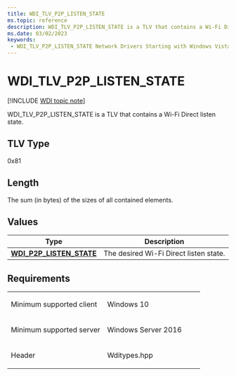 ```yaml
---
title: WDI_TLV_P2P_LISTEN_STATE
ms.topic: reference
description: WDI_TLV_P2P_LISTEN_STATE is a TLV that contains a Wi-Fi Direct listen state.
ms.date: 03/02/2023
keywords:
 - WDI_TLV_P2P_LISTEN_STATE Network Drivers Starting with Windows Vista
---
```


# WDI\_TLV\_P2P\_LISTEN\_STATE

[!INCLUDE [WDI topic note](../includes/wdi-version-warning.md)]


WDI\_TLV\_P2P\_LISTEN\_STATE is a TLV that contains a Wi-Fi Direct listen state.

## TLV Type


0x81

## Length


The sum (in bytes) of the sizes of all contained elements.

## Values


| Type                                                         | Description                            |
|--------------------------------------------------------------|----------------------------------------|
| [**WDI\_P2P\_LISTEN\_STATE**](/windows-hardware/drivers/ddi/wditypes/ne-wditypes-_wdi_p2p_listen_state) | The desired Wi-Fi Direct listen state. |

 

## Requirements

<table>
<colgroup>
<col width="50%" />
<col width="50%" />
</colgroup>
<tbody>
<tr class="odd">
<td><p>Minimum supported client</p></td>
<td><p>Windows 10</p></td>
</tr>
<tr class="even">
<td><p>Minimum supported server</p></td>
<td><p>Windows Server 2016</p></td>
</tr>
<tr class="odd">
<td><p>Header</p></td>
<td>Wditypes.hpp</td>
</tr>
</tbody>
</table>

 

